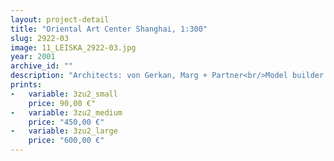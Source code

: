 ```yaml
---
layout: project-detail
title: "Oriental Art Center Shanghai, 1:300"
slug: 2922-03
image: 11_LEISKA_2922-03.jpg
year: 2001
archive_id: ""
description: "Architects: von Gerkan, Marg + Partner<br/>Model builder: Wiens + Partner"
prints: 
-   variable: 3zu2_small
    price: 90,00 €"
-   variable: 3zu2_medium
    price: "450,00 €"
-   variable: 3zu2_large
    price: "600,00 €"
---
```

